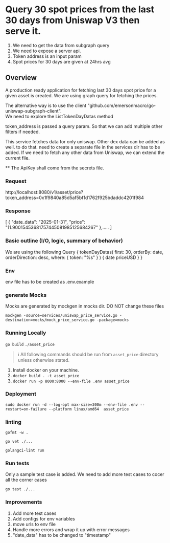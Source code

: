 # Query 30 spot prices from the last 30 days from Uniswap V3 then serve it.
1. We need to get the data from subgraph query
2. We need to expose a server api.
3. Token address is an input param 
5. Spot prices for 30 days are given at 24hrs avg 

## Overview

A production ready application for fetching last 30 days spot price for a given asset is created.
We are using graph query for fetching the prices.

The alternative way is to use the client "github.com/emersonmacro/go-uniswap-subgraph-client".  
We need to explore the  ListTokenDayDatas method

token_address is passed a query param. So that we can add multiple other filters if needed. 

This service fetches data for only uniswap. Other dex data can be added as well.
to do that. need to create a separate file in the services dir has to be added.
If we need to fetch any other data from Uniswap, we can extend the current file.

** The ApiKey shall come from the secrets file.

### Request

http://localhost:8080/v1/asset/price?token_address=0x1f9840a85d5af5bf1d1762f925bdaddc4201f984

### Response

[
  {
    "date_data": "2025-01-31",
    "price": "11.90015453681757445081985125684267"
  },.....
]

### Basic outline (I/O, logic, summary of behavior)

We are using the following Query 
{
	tokenDayDatas(
		first: 30, 
		orderBy: date, 
		orderDirection: desc, 
		where: { token: "%s" }
	) {
		date
		priceUSD
	}
}

### Env

env file has to be created as .env.example 

### generate Mocks
Mocks are generated by mockgen in mocks dir. DO NOT change these files

`mockgen -source=services/uniswap_price_service.go -destination=mocks/mock_price_service.go -package=mocks`

### Running Locally

`go build`
`./asset_price`

> ℹ️ All following commands should be run from `asset_price` directory
> unless otherwise stated.

1. Install docker on your machine.
2. `docker build . -t asset_price`
3. `docker run -p 8000:8000 --env-file .env asset_price`

### Deployment

`sudo docker run -d --log-opt max-size=300m --env-file .env --restart=on-failure --platform linux/amd64  asset_price`

### linting

`gofmt -w .`

`go vet ./...`

`golangci-lint run`

### Run tests
Only a sample test case is added. We need to add more test cases to cocer all the corner cases

`go test ./...`

### Improvements

1. Add more test cases
2. Add configs for env variables
3. move urls to env file
4. Handle more errors and wrap it up with error messages
5. "date_data" has to be changed to "timestamp"
